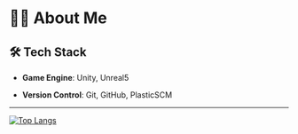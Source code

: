 # 👩‍💻 About Me

## 🛠 Tech Stack
- **Game Engine**: Unity, Unreal5
<!-- - **SLAM**: RTAB-Map, ORB-SLAM3, PLVS
- **ML 연동**: YOLOv5/8, ONNX, Unity Barracuda -->
- **Version Control**: Git, GitHub, PlasticSCM

<!-- ## 🌐 협업과 비전
사용자와 환경 모두를 고려한 개발을 지향합니다.  
기술을 넘어 ‘사람과 세상에 도움이 되는 인터랙션’을 만들어가는 것이 제 목표입니다.  
현재는 **Apple Vision Pro, Meta Quest 3** 등 차세대 XR 기기를 활용한 콘텐츠 개발을 연구 중입니다. -->

---



[![Top Langs](https://github-readme-stats.vercel.app/api/top-langs/?username=jineeeAn&width=1000)](https://github.com/anuraghazra/github-readme-stats)
